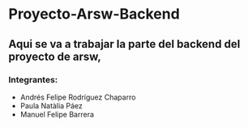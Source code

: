 # Proyecto-Arsw-Backend

## Aqui se va a trabajar la parte del backend del proyecto de arsw,

### Integrantes:
* Andrés Felipe Rodríguez Chaparro
* Paula Natàlia Páez
* Manuel Felipe Barrera 
